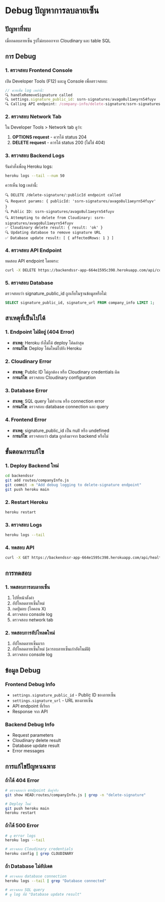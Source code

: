 # Debug ปัญหาการลบลายเซ็น

## ปัญหาที่พบ

เมื่อกดลบลายเซ็น รูปไม่ลบออกจาก Cloudinary และ table SQL

## การ Debug

### 1. ตรวจสอบ Frontend Console

เปิด Developer Tools (F12) และดู Console เพื่อตรวจสอบ:

```javascript
// ควรเห็น log เหล่านี้:
🔍 handleRemoveSignature called
🔍 settings.signature_public_id: ssrn-signatures/avago8ul1aeyrn54fuyv
🔍 Calling API endpoint: /company-info/delete-signature/ssrn-signatures/avago8ul1aeyrn54fuyv
```

### 2. ตรวจสอบ Network Tab

ใน Developer Tools > Network tab ดูว่า:

1. **OPTIONS request** - ควรได้ status 204
2. **DELETE request** - ควรได้ status 200 (ไม่ใช่ 404)

### 3. ตรวจสอบ Backend Logs

รันคำสั่งเพื่อดู Heroku logs:

```bash
heroku logs --tail --num 50
```

ควรเห็น log เหล่านี้:
```
🔍 DELETE /delete-signature/:publicId endpoint called
🔍 Request params: { publicId: 'ssrn-signatures/avago8ul1aeyrn54fuyv' }
🔍 Public ID: ssrn-signatures/avago8ul1aeyrn54fuyv
🔍 Attempting to delete from Cloudinary: ssrn-signatures/avago8ul1aeyrn54fuyv
✅ Cloudinary delete result: { result: 'ok' }
🔍 Updating database to remove signature URL
✅ Database update result: [ { affectedRows: 1 } ]
```

### 4. ตรวจสอบ API Endpoint

ทดสอบ API endpoint โดยตรง:

```bash
curl -X DELETE https://backendssr-app-664e1595c398.herokuapp.com/api/company-info/delete-signature/ssrn-signatures/avago8ul1aeyrn54fuyv
```

### 5. ตรวจสอบ Database

ตรวจสอบว่า signature_public_id ถูกเก็บในฐานข้อมูลหรือไม่:

```sql
SELECT signature_public_id, signature_url FROM company_info LIMIT 1;
```

## สาเหตุที่เป็นไปได้

### 1. Endpoint ไม่มีอยู่ (404 Error)
- **สาเหตุ**: Heroku ยังไม่ได้ deploy โค้ดล่าสุด
- **การแก้ไข**: Deploy โค้ดใหม่ไปยัง Heroku

### 2. Cloudinary Error
- **สาเหตุ**: Public ID ไม่ถูกต้อง หรือ Cloudinary credentials ผิด
- **การแก้ไข**: ตรวจสอบ Cloudinary configuration

### 3. Database Error
- **สาเหตุ**: SQL query ไม่ทำงาน หรือ connection error
- **การแก้ไข**: ตรวจสอบ database connection และ query

### 4. Frontend Error
- **สาเหตุ**: signature_public_id เป็น null หรือ undefined
- **การแก้ไข**: ตรวจสอบว่า data ถูกส่งมาจาก backend หรือไม่

## ขั้นตอนการแก้ไข

### 1. Deploy Backend ใหม่
```bash
cd backendssr
git add routes/companyInfo.js
git commit -m "Add debug logging to delete-signature endpoint"
git push heroku main
```

### 2. Restart Heroku
```bash
heroku restart
```

### 3. ตรวจสอบ Logs
```bash
heroku logs --tail
```

### 4. ทดสอบ API
```bash
curl -X GET https://backendssr-app-664e1595c398.herokuapp.com/api/health
```

## การทดสอบ

### 1. ทดสอบการลบลายเซ็น
1. ไปที่หน้าตั้งค่า
2. อัปโหลดลายเซ็นใหม่
3. กดปุ่มลบ (ไอคอน X)
4. ตรวจสอบ console log
5. ตรวจสอบ network tab

### 2. ทดสอบการอัปโหลดใหม่
1. อัปโหลดลายเซ็นแรก
2. อัปโหลดลายเซ็นใหม่ (ควรลบลายเซ็นเก่าอัตโนมัติ)
3. ตรวจสอบ console log

## ข้อมูล Debug

### Frontend Debug Info
- `settings.signature_public_id` - Public ID ของลายเซ็น
- `settings.signature_url` - URL ของลายเซ็น
- API endpoint ที่เรียก
- Response จาก API

### Backend Debug Info
- Request parameters
- Cloudinary delete result
- Database update result
- Error messages

## การแก้ไขปัญหาเฉพาะ

### ถ้าได้ 404 Error
```bash
# ตรวจสอบว่า endpoint มีอยู่จริง
git show HEAD:routes/companyInfo.js | grep -n "delete-signature"

# Deploy ใหม่
git push heroku main
heroku restart
```

### ถ้าได้ 500 Error
```bash
# ดู error logs
heroku logs --tail

# ตรวจสอบ Cloudinary credentials
heroku config | grep CLOUDINARY
```

### ถ้า Database ไม่อัปเดต
```bash
# ตรวจสอบ database connection
heroku logs --tail | grep "Database connected"

# ตรวจสอบ SQL query
# ดู log ที่มี "Database update result"
``` 
